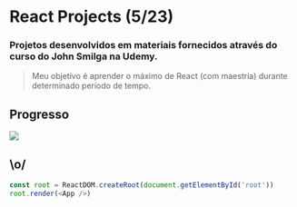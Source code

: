 # React Projects (5/23)

### Projetos desenvolvidos em materiais fornecidos através do curso do John Smilga na Udemy.
> Meu objetivo é aprender o máximo de React (com maestria) durante determinado período de tempo.

## Progresso
![](https://geps.dev/progress/17)

## \o/
```javascript
const root = ReactDOM.createRoot(document.getElementById('root'))
root.render(<App />)
```
